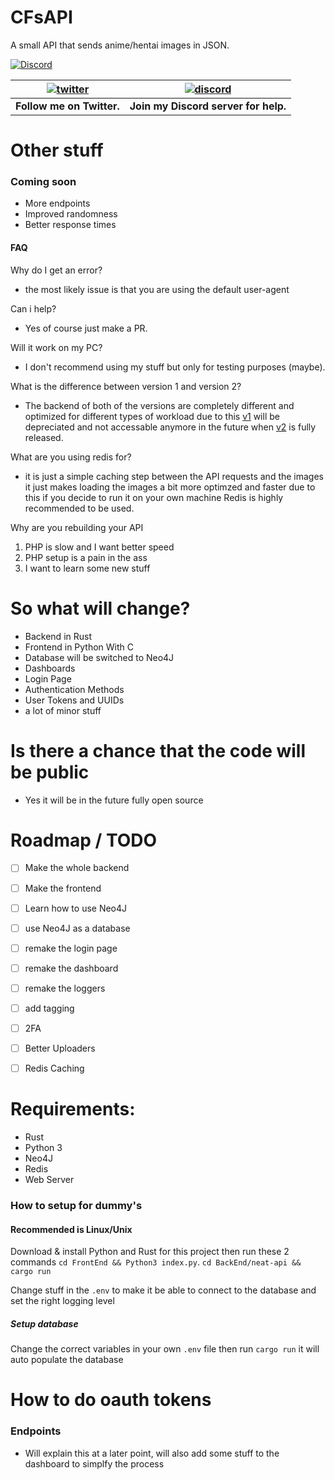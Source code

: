 # CFsAPI
A small API that sends anime/hentai images in JSON.

[![Discord](https://discordapp.com/api/guilds/434436407646486528/widget.png)](https://discord.gg/gzWwtWG)

| [![twitter](https://cdn.discordapp.com/attachments/155726317222887425/252192520094613504/twiter_banner.JPG)](https://twitter.com/computerfreaker) | [![discord](https://cdn.discordapp.com/attachments/266240393639755778/281920766490968064/discord.png)](https://discord.gg/gzWwtWG)
| --- | --- |
| **Follow me on Twitter.** | **Join my Discord server for help.** |

# Other stuff

### Coming soon

- More endpoints
- Improved randomness
- Better response times

#### FAQ
 Why do I get an error?
 - the most likely issue is that you are using the default user-agent

 Can i help?
- Yes of course just make a PR.

 Will it work on my PC?
- I don't recommend using my stuff but only for testing purposes (maybe).

What is the difference between version 1 and version 2?
- The backend of both of the versions are completely different and optimized for different types of workload due to this [v1](https://github.com/CFCorp/CFsAPI) will be depreciated and not accessable anymore in the future when [v2](https://github.com/CFCorp/CFApi2) is fully released.

What are you using redis for?
- it is just a simple caching step between the API requests and the images it just makes loading the images a bit more optimzed and faster due to this if you decide to run it on your own machine Redis is highly recommended to be used.

Why are you rebuilding your API
1.  PHP is slow and I want better speed
2. PHP setup is a pain in the ass
3. I want to learn some new stuff

# So what will change?

- Backend in Rust
- Frontend in Python With C
- Database will be switched to Neo4J
- Dashboards
- Login Page
- Authentication Methods
- User Tokens and UUIDs
- a lot of minor stuff

# Is there a chance that the code will be public
- Yes it will be in the future fully open source

# Roadmap / TODO

- [ ] Make the whole backend
- [ ] Make the frontend
- [ ] Learn how to use Neo4J 
- [ ] use Neo4J as a database
- [ ] remake the login page
- [ ] remake the dashboard
- [ ] remake the loggers
- [ ] add tagging
- [ ] 2FA
- [ ] Better Uploaders
- [ ] Redis Caching


# Requirements:
- Rust
- Python 3
- Neo4J
- Redis
- Web Server

### How to setup for dummy's
#### Recommended is Linux/Unix
Download & install Python and Rust for this project then run these 2 commands
`cd FrontEnd && Python3 index.py`.
`cd BackEnd/neat-api && cargo run`

Change stuff in the `.env` to make it be able to connect to the database and set the right logging level

##### Setup database
Change the correct variables in your own `.env` file then run `cargo run` it will auto populate the database

# How to do oauth tokens
### Endpoints
- Will explain this at a later point, will also add some stuff to the dashboard to simplfy the process


